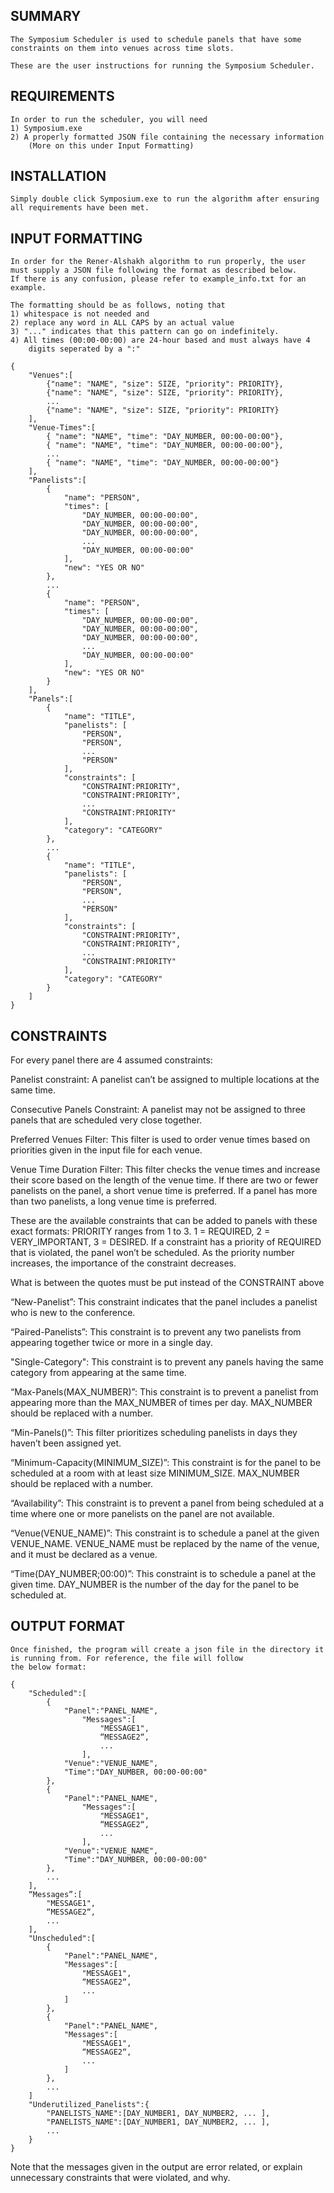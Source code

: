 SUMMARY
-------

	The Symposium Scheduler is used to schedule panels that have some 
	constraints on them into venues across time slots. 

	These are the user instructions for running the Symposium Scheduler.


REQUIREMENTS
------------

	In order to run the scheduler, you will need 
	1) Symposium.exe
	2) A properly formatted JSON file containing the necessary information
		(More on this under Input Formatting)


INSTALLATION
------------
	
	Simply double click Symposium.exe to run the algorithm after ensuring 
	all requirements have been met.


INPUT FORMATTING
----------------

	In order for the Rener-Alshakh algorithm to run properly, the user
	must supply a JSON file following the format as described below.
	If there is any confusion, please refer to example_info.txt for an 
	example.

	The formatting should be as follows, noting that 
	1) whitespace is not needed and
	2) replace any word in ALL CAPS by an actual value
	3) "..." indicates that this pattern can go on indefinitely. 
	4) All times (00:00-00:00) are 24-hour based and must always have 4 
		digits seperated by a ":"

	{
		"Venues":[
			{"name": "NAME", "size": SIZE, "priority": PRIORITY},
			{"name": "NAME", "size": SIZE, "priority": PRIORITY}, 
			...
			{"name": "NAME", "size": SIZE, "priority": PRIORITY}
		],
		"Venue-Times":[
			{ "name": "NAME", "time": "DAY_NUMBER, 00:00-00:00"},
			{ "name": "NAME", "time": "DAY_NUMBER, 00:00-00:00"},
			...
			{ "name": "NAME", "time": "DAY_NUMBER, 00:00-00:00"}
		],
		"Panelists":[
			{
				"name": "PERSON",
				"times": [
					"DAY_NUMBER, 00:00-00:00",
					"DAY_NUMBER, 00:00-00:00",
					"DAY_NUMBER, 00:00-00:00",
					...
					"DAY_NUMBER, 00:00-00:00"
				],
				"new": "YES OR NO"
			},
			...
			{
				"name": "PERSON",
				"times": [
					"DAY_NUMBER, 00:00-00:00",
					"DAY_NUMBER, 00:00-00:00",
					"DAY_NUMBER, 00:00-00:00",
					...
					"DAY_NUMBER, 00:00-00:00"
				],
				"new": "YES OR NO"
			}
		],
		"Panels":[
			{
				"name": "TITLE",
				"panelists": [
					"PERSON",
					"PERSON",
					...
					"PERSON"
				],
				"constraints": [
					"CONSTRAINT:PRIORITY",
					"CONSTRAINT:PRIORITY",
					...
					"CONSTRAINT:PRIORITY"
				],
				"category": "CATEGORY"
			},
			...
			{
				"name": "TITLE",
				"panelists": [
					"PERSON",
					"PERSON",
					...
					"PERSON"
				],
				"constraints": [
					"CONSTRAINT:PRIORITY",
					"CONSTRAINT:PRIORITY",
					...
					"CONSTRAINT:PRIORITY"
				],
				"category": "CATEGORY"
			}
		]
	}


CONSTRAINTS
-----------

For every panel there are 4 assumed constraints:
		
Panelist constraint: 
A panelist can’t be assigned to multiple locations at the same time. 

Consecutive Panels Constraint:
A panelist may not be assigned to three panels that are scheduled very close 
together.

Preferred Venues Filter:
This filter is used to order venue times based on priorities given in the 
input file for each venue. 

Venue Time Duration Filter:
This filter checks the venue times and increase their score based on the length
of the venue time. If there are two or fewer panelists on the panel, a short 
venue time is preferred. If a panel has more than two panelists, a long venue 
time is preferred.

These are the available constraints that can be added to panels with these 
exact formats: 
PRIORITY ranges from 1 to 3. 1 = REQUIRED, 2 = VERY_IMPORTANT, 3 = DESIRED. 
If a constraint has a priority of REQUIRED that is violated, the panel won’t 
be scheduled.  As the priority number increases, the importance of the 
constraint decreases.

What is between the quotes must be put instead of the CONSTRAINT above
		
“New-Panelist”: This constraint indicates that the panel includes a panelist who
is new to the conference.
		
“Paired-Panelists”: This constraint is to prevent any two panelists from 
appearing together twice or more in a single day.

"Single-Category": This constraint is to prevent any panels having the same 
category from appearing at the same time.
 
“Max-Panels(MAX_NUMBER)”: This constraint is to prevent a panelist from 
appearing more than the MAX_NUMBER of times per day. MAX_NUMBER should be 
replaced with a number.

“Min-Panels()”: This filter prioritizes scheduling panelists in days they 
haven’t been assigned yet.
		
“Minimum-Capacity(MINIMUM_SIZE)”: This constraint is for the panel to be 
scheduled at a room with at least size MINIMUM_SIZE. MAX_NUMBER should be 
replaced with a number.
		
“Availability”: This constraint is to prevent a panel from being scheduled at a 
time where one or more panelists on the panel are not available.
		
“Venue(VENUE_NAME)”: This constraint is to schedule a panel at the given 
VENUE_NAME. VENUE_NAME must be replaced by the name of the venue, and it must 
be declared as a venue.
		
“Time(DAY_NUMBER;00:00)”: This constraint is to schedule a panel at the given 
time. DAY_NUMBER is the number of the day for the panel to be scheduled at. 


OUTPUT FORMAT
-------------
	
	Once finished, the program will create a json file in the directory it 
	is running from. For reference, the file will follow
	the below format:

	{
		"Scheduled":[
			{
				"Panel":"PANEL_NAME",
					"Messages":[
						"MESSAGE1",
						“MESSAGE2“,
						...
					],
				"Venue":"VENUE_NAME",
				"Time":"DAY_NUMBER, 00:00-00:00"
			},
			{
				"Panel":"PANEL_NAME",
					"Messages":[
						"MESSAGE1",
						“MESSAGE2“,
						...
					],
				"Venue":"VENUE_NAME",
				"Time":"DAY_NUMBER, 00:00-00:00"
			},
			...
		],
		“Messages”:[ 
			"MESSAGE1",
			“MESSAGE2“,
			... 
		],	
		"Unscheduled":[
			{
				"Panel":"PANEL_NAME",
				"Messages":[
					"MESSAGE1",
					“MESSAGE2“,
					...
				]
			},
			{
				"Panel":"PANEL_NAME",
				"Messages":[
					"MESSAGE1",
					“MESSAGE2“,
					...
				]
			},
			...
		]
		"Underutilized_Panelists":{
			"PANELISTS_NAME":[DAY_NUMBER1, DAY_NUMBER2, ... ],
			"PANELISTS_NAME":[DAY_NUMBER1, DAY_NUMBER2, ... ],
			...
		}
	}


Note that the messages given in the output are error related, or explain 
unnecessary constraints that were violated, and why.	
